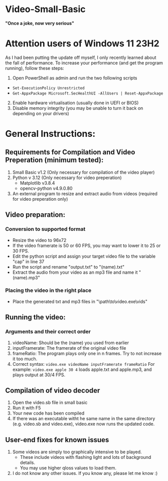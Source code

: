 # Video-Small-Basic
**"Once a joke, now very serious"**

# Attention users of Windows 11 23H2
As I had been putting the update off myself, I only recently learned about the fall of performance. To increase your performance (and get the program running), follow these steps:
1. Open PowerShell as admin and run the two following scripts
  - `Set-ExecutionPolicy Unrestricted`
  - `Get-AppxPackage Microsoft.SecHealthUI -AllUsers | Reset-AppxPackage`
2. Enable hardware virtualisation (usually done in UEFI or BIOS)
3. Disable memory integrity (you may be unable to turn it back on depending on your drivers)

# General Instructions:

## Requirements for Compilation and Video Preperation (minimum tested):
1. Small Basic v1.2 (Only necessary for compilation of the video player)
2. Python v 3.12 (Only necessary for video preperation)
     - Matplotlib v3.8.4
     - opencv-python v4.9.0.80
3. An external program to resize and extract audio from videos (required for video preperation only)

## Video preparation:

### Conversion to supported format
*  Resize the video to 96x72
*  If the video framerate is 50 or 60 FPS, you may want to lower it to 25 or 30 FPS.
*  Edit the python script and assign your target video file to the variable "cap" in line 37
*  Run the script and rename "output.txt" to "(name).txt"
*  Extract the audio from your video as an mp3 file and name it "(name).mp3"

### Placing the video in the right place
*  Place the generated txt and mp3 files in "\path\to\video.exe\vids\"

## Running the video:

### Arguments and their correct order
1. videoName: Should be the (name) you used from earlier
2. inputFramerate: The framerate of the original video file
3. frameRatio: The program plays only one in n frames. Try to not increase it too much.
4. Correct syntax: `video.exe videoName inputFramerate frameRatio`
For example: `video.exe apple 30 4` loads apple.txt and apple.mp3, and plays output at 30/4 FPS.

## Compilation of video decoder
1. Open the video.sb file in small basic
2. Run it with F5
3. Your new code has been compiled
4. If there was an executable witht he same name in the same directory (e.g. video.sb and video.exe), video.exe now runs the updated code.

## User-end fixes for known issues
1.  Some videos are simply too graphically intensive to be played.
     - These include videos with flashing light and lots of background details.
     - You may use higher qloss values to load them.
2.   I do not know any other issues. If you know any, please let me know :)
